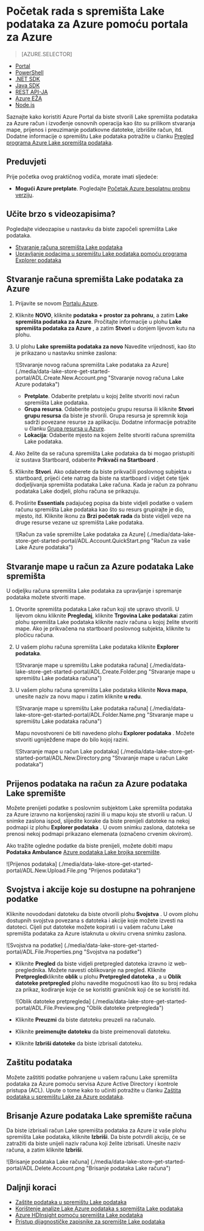 <properties 
   pageTitle="Početak rada s spremišta podataka Lake | Azure" 
   description="Pomoću portala za stvaranje spremišta podataka Lake račun i izvođenje osnovnih operacija Lake pohrana podataka" 
   services="data-lake-store" 
   documentationCenter="" 
   authors="nitinme" 
   manager="jhubbard" 
   editor="cgronlun"/>
 
<tags
   ms.service="data-lake-store"
   ms.devlang="na"
   ms.topic="hero-article"
   ms.tgt_pltfrm="na"
   ms.workload="big-data" 
   ms.date="09/13/2016"
   ms.author="nitinme"/>

# <a name="get-started-with-azure-data-lake-store-using-the-azure-portal"></a>Početak rada s spremišta Lake podataka za Azure pomoću portala za Azure

> [AZURE.SELECTOR]
- [Portal](data-lake-store-get-started-portal.md)
- [PowerShell](data-lake-store-get-started-powershell.md)
- [.NET SDK](data-lake-store-get-started-net-sdk.md)
- [Java SDK](data-lake-store-get-started-java-sdk.md)
- [REST API-JA](data-lake-store-get-started-rest-api.md)
- [Azure EŽA](data-lake-store-get-started-cli.md)
- [Node.js](data-lake-store-manage-use-nodejs.md)

Saznajte kako koristiti Azure Portal da biste stvorili Lake spremišta podataka za Azure račun i izvođenje osnovnih operacija kao što su prilikom stvaranja mape, prijenos i preuzimanje podatkovne datoteke, izbrišite račun, itd. Dodatne informacije o spremištu Lake podataka potražite u članku [Pregled programa Azure Lake spremišta podataka](data-lake-store-overview.md).

## <a name="prerequisites"></a>Preduvjeti

Prije početka ovog praktičnog vodiča, morate imati sljedeće:

- **Mogući Azure pretplate**. Pogledajte [Početak Azure besplatnu probnu verziju](https://azure.microsoft.com/pricing/free-trial/).

## <a name="do-you-learn-fast-with-videos"></a>Učite brzo s videozapisima?

Pogledajte videozapise u nastavku da biste započeli spremišta Lake podataka.

* [Stvaranje računa spremišta Lake podataka](https://mix.office.com/watch/1k1cycy4l4gen)
* [Upravljanje podacima u spremištu Lake podataka pomoću programa Explorer podataka](https://mix.office.com/watch/icletrxrh6pc)

## <a name="create-an-azure-data-lake-store-account"></a>Stvaranje računa spremišta Lake podataka za Azure

1. Prijavite se novom [Portalu Azure](https://portal.azure.com).

2. Kliknite **NOVO**, kliknite **podataka + prostor za pohranu**, a zatim **Lake spremišta podataka za Azure**. Pročitajte informacije u plohu **Lake spremišta podataka za Azure** , a zatim **Stvori** u donjem lijevom kutu na plohu.

3. U plohu **Lake spremišta podataka za novo** Navedite vrijednosti, kao što je prikazano u nastavku snimke zaslona:

    ![Stvaranje novog računa spremišta Lake podataka za Azure] (./media/data-lake-store-get-started-portal/ADL.Create.New.Account.png "Stvaranje novog računa Lake Azure podataka")

    - **Pretplate**. Odaberite pretplatu u kojoj želite stvoriti novi račun spremišta Lake podataka.
    - **Grupa resursa**. Odaberite postojeću grupu resursa ili kliknite **Stvori grupu resursa** da biste je stvorili. Grupa resursa je spremnik koja sadrži povezane resurse za aplikaciju. Dodatne informacije potražite u članku [Grupa resursa u Azure](azure-resource-manager/resource-group-overview.md#resource-groups).
    - **Lokacija**: Odaberite mjesto na kojem želite stvoriti računa spremišta Lake podataka.

4. Ako želite da se računa spremišta Lake podataka da bi mogao pristupiti iz sustava Startboard, odaberite **Prikvači na Startboard** .

5. Kliknite **Stvori**. Ako odaberete da biste prikvačili poslovnog subjekta u startboard, prijeći ćete natrag da biste na startboard i vidjet ćete tijek dodjeljivanja spremišta podataka Lake računa. Kada je račun za pohranu podataka Lake dodjeli, plohu računa se prikazuju.

6. Proširite **Essentials** padajućeg popisa da biste vidjeli podatke o vašem računu spremišta Lake podataka kao što su resurs grupirajte je dio, mjesto, itd. Kliknite ikonu za **Brzi početak rada** da biste vidjeli veze na druge resurse vezane uz spremišta Lake podataka.

    ![Račun za vaše spremište Lake podataka za Azure] (./media/data-lake-store-get-started-portal/ADL.Account.QuickStart.png "Račun za vaše Lake Azure podataka")

## <a name="createfolder"></a>Stvaranje mape u račun za Azure podataka Lake spremišta

U odjeljku računa spremišta Lake podataka za upravljanje i spremanje podataka možete stvoriti mape.

1. Otvorite spremišta podataka Lake račun koji ste upravo stvorili. U lijevom oknu kliknite **Pregledaj**, kliknite **Trgovina Lake podataka**i zatim plohu spremišta Lake podataka kliknite naziv računa u kojoj želite stvoriti mape. Ako je prikvačena na startboard poslovnog subjekta, kliknite tu pločicu računa.

2. U vašem plohu računa spremišta Lake podataka kliknite **Explorer podataka**.

    ![Stvaranje mape u spremištu Lake podataka računa] (./media/data-lake-store-get-started-portal/ADL.Create.Folder.png "Stvaranje mape u spremištu Lake podataka računa")

3. U vašem plohu računa spremišta Lake podataka kliknite **Nova mapa**, unesite naziv za novu mapu i zatim kliknite **u redu**.
    
    ![Stvaranje mape u spremištu Lake podataka računa] (./media/data-lake-store-get-started-portal/ADL.Folder.Name.png "Stvaranje mape u spremištu Lake podataka računa")
    
    Mapu novostvoreni će biti navedeno plohu **Explorer podataka** . Možete stvoriti ugniježđene mape do bilo kojoj razini.

    ![Stvaranje mape u račun Lake podataka] (./media/data-lake-store-get-started-portal/ADL.New.Directory.png "Stvaranje mape u račun Lake podataka")


## <a name="uploaddata"></a>Prijenos podataka na račun za Azure podataka Lake spremište

Možete prenijeti podatke s poslovnim subjektom Lake spremišta podataka za Azure izravno na korijenskoj razini ili u mapu koju ste stvorili u račun. U snimke zaslona ispod, slijedite korake da biste prenijeli datoteke na nekoj podmapi iz plohu **Explorer podataka** . U ovom snimku zaslona, datoteka se prenosi nekoj podmapi prikazano elemenata (označeno crvenim okvirom).

Ako tražite ogledne podatke da biste prenijeli, možete dobiti mapu **Podataka Ambulance** [Azure podataka Lake brojka spremište](https://github.com/MicrosoftBigData/usql/tree/master/Examples/Samples/Data/AmbulanceData).

![Prijenos podataka] (./media/data-lake-store-get-started-portal/ADL.New.Upload.File.png "Prijenos podataka")


## <a name="properties"></a>Svojstva i akcije koje su dostupne na pohranjene podatke

Kliknite novododani datoteku da biste otvorili plohu **Svojstva** . U ovom plohu dostupnih svojstva povezana s datoteka i akcije koje možete izvesti na datoteci. Cijeli put datoteke možete kopirati i u vašem računu Lake spremišta podataka za Azure istaknuta u okviru crvena snimku zaslona.

![Svojstva na podatke] (./media/data-lake-store-get-started-portal/ADL.File.Properties.png "Svojstva na podatke")

* Kliknite **Pregled** da biste vidjeli pretpregled datoteka izravno iz web-preglednika. Možete navesti oblikovanje na pregled. Kliknite **Pretpregled**kliknite **oblik** u plohu **Pretpregled datoteka** , a u **Oblik datoteke pretpregled** plohu navedite mogućnosti kao što su broj redaka za prikaz, kodiranje koje će se koristiti graničnik koji će se koristiti itd.

  ![Oblik datoteke pretpregleda] (./media/data-lake-store-get-started-portal/ADL.File.Preview.png "Oblik datoteke pretpregleda")

* Kliknite **Preuzmi** da biste datoteku preuzeli na računalo.

* Kliknite **preimenujte datoteku** da biste preimenovali datoteku.

* Kliknite **Izbriši datoteke** da biste izbrisali datoteku.


## <a name="secure-your-data"></a>Zaštitu podataka

Možete zaštititi podatke pohranjene u vašem računu Lake spremišta podataka za Azure pomoću servisa Azure Active Directory i kontrole pristupa (ACL). Upute o tome kako to učiniti potražite u članku [Zaštita podataka u spremištu Lake za Azure podataka](data-lake-store-secure-data.md).


## <a name="delete-azure-data-lake-store-account"></a>Brisanje Azure podataka Lake spremište računa

Da biste izbrisali račun Lake spremišta podataka za Azure iz vaše plohu spremišta Lake podataka, kliknite **Izbriši**. Da biste potvrdili akciju, će se zatražiti da biste unijeli naziv računa koji želite izbrisati. Unesite naziv računa, a zatim kliknite **Izbriši**.

![Brisanje podataka Lake računa] (./media/data-lake-store-get-started-portal/ADL.Delete.Account.png "Brisanje podataka Lake računa")


## <a name="next-steps"></a>Daljnji koraci

- [Zaštite podataka u spremištu Lake podataka](data-lake-store-secure-data.md)
- [Korištenje analize Lake Azure podataka s spremišta Lake podataka](../data-lake-analytics/data-lake-analytics-get-started-portal.md)
- [Azure HDInsight pomoću spremišta Lake podataka](data-lake-store-hdinsight-hadoop-use-portal.md)
- [Pristup dijagnostičke zapisnike za spremište Lake podataka](data-lake-store-diagnostic-logs.md)
